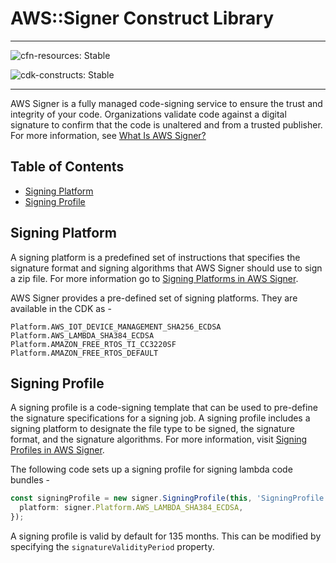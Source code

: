 # AWS::Signer Construct Library
<!--BEGIN STABILITY BANNER-->

---

![cfn-resources: Stable](https://img.shields.io/badge/cfn--resources-stable-success.svg?style=for-the-badge)

![cdk-constructs: Stable](https://img.shields.io/badge/cdk--constructs-stable-success.svg?style=for-the-badge)

---

<!--END STABILITY BANNER-->

AWS Signer is a fully managed code-signing service to ensure the trust and integrity of your code. Organizations validate code against
a digital signature to confirm that the code is unaltered and from a trusted publisher. For more information, see [What Is AWS
Signer?](https://docs.aws.amazon.com/signer/latest/developerguide/Welcome.html)

## Table of Contents

- [Signing Platform](#signing-platform)
- [Signing Profile](#signing-profile)

## Signing Platform

A signing platform is a predefined set of instructions that specifies the signature format and signing algorithms that AWS Signer should use
to sign a zip file. For more information go to [Signing Platforms in AWS Signer](https://docs.aws.amazon.com/signer/latest/developerguide/gs-platform.html).

AWS Signer provides a pre-defined set of signing platforms. They are available in the CDK as -

```text
Platform.AWS_IOT_DEVICE_MANAGEMENT_SHA256_ECDSA
Platform.AWS_LAMBDA_SHA384_ECDSA
Platform.AMAZON_FREE_RTOS_TI_CC3220SF
Platform.AMAZON_FREE_RTOS_DEFAULT
```

## Signing Profile

A signing profile is a code-signing template that can be used to pre-define the signature specifications for a signing job.
A signing profile includes a signing platform to designate the file type to be signed, the signature format, and the signature algorithms.
For more information, visit [Signing Profiles in AWS Signer](https://docs.aws.amazon.com/signer/latest/developerguide/gs-profile.html).

The following code sets up a signing profile for signing lambda code bundles -

```ts
const signingProfile = new signer.SigningProfile(this, 'SigningProfile', { 
  platform: signer.Platform.AWS_LAMBDA_SHA384_ECDSA,
});
```

A signing profile is valid by default for 135 months. This can be modified by specifying the `signatureValidityPeriod` property.
